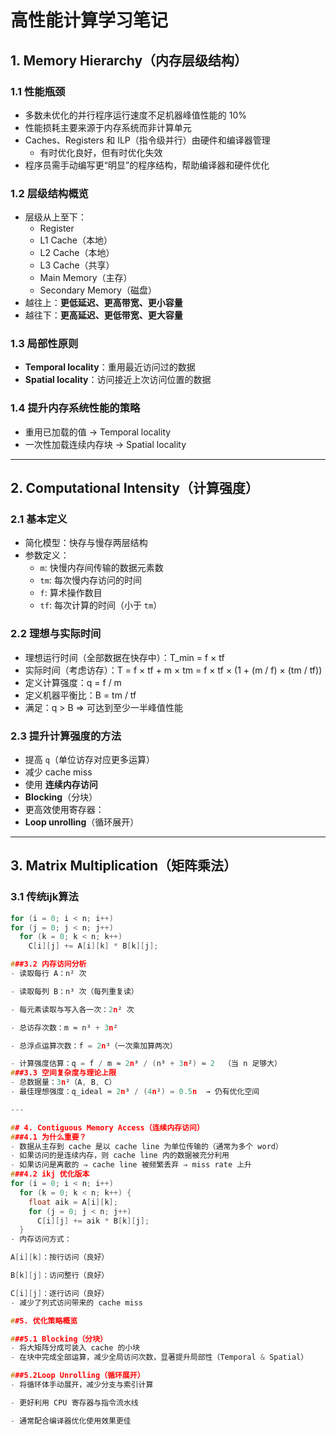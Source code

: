 # 高性能计算学习笔记

## 1. Memory Hierarchy（内存层级结构）

### 1.1 性能瓶颈
- 多数未优化的并行程序运行速度不足机器峰值性能的 10%
- 性能损耗主要来源于内存系统而非计算单元
- Caches、Registers 和 ILP（指令级并行）由硬件和编译器管理
  - 有时优化良好，但有时优化失效
- 程序员需手动编写更“明显”的程序结构，帮助编译器和硬件优化

### 1.2 层级结构概览
- 层级从上至下：
  - Register
  - L1 Cache（本地）
  - L2 Cache（本地）
  - L3 Cache（共享）
  - Main Memory（主存）
  - Secondary Memory（磁盘）
- 越往上：**更低延迟、更高带宽、更小容量**
- 越往下：**更高延迟、更低带宽、更大容量**

### 1.3 局部性原则
- **Temporal locality**：重用最近访问过的数据
- **Spatial locality**：访问接近上次访问位置的数据

### 1.4 提升内存系统性能的策略
- 重用已加载的值 → Temporal locality
- 一次性加载连续内存块 → Spatial locality

---

## 2. Computational Intensity（计算强度）

### 2.1 基本定义
- 简化模型：快存与慢存两层结构
- 参数定义：
  - `m`: 快慢内存间传输的数据元素数
  - `tm`: 每次慢内存访问的时间
  - `f`: 算术操作数目
  - `tf`: 每次计算的时间（小于 `tm`）

### 2.2 理想与实际时间
- 理想运行时间（全部数据在快存中）：T_min = f × tf
- 实际时间（考虑访存）：T = f × tf + m × tm = f × tf × (1 + (m / f) × (tm / tf))
- 定义计算强度：q = f / m
- 定义机器平衡比：B = tm / tf
- 满足：q > B ⇒ 可达到至少一半峰值性能

### 2.3 提升计算强度的方法
- 提高 `q`（单位访存对应更多运算）
- 减少 cache miss
- 使用 **连续内存访问**
- **Blocking**（分块）
- 更高效使用寄存器：
- **Loop unrolling**（循环展开）

---

## 3. Matrix Multiplication（矩阵乘法）

### 3.1 传统ijk算法

```c
for (i = 0; i < n; i++)
for (j = 0; j < n; j++)
  for (k = 0; k < n; k++)
    C[i][j] += A[i][k] * B[k][j];

###3.2 内存访问分析
- 读取每行 A：n² 次

- 读取每列 B：n³ 次（每列重复读）

- 每元素读取与写入各一次：2n² 次

- 总访存次数：m ≈ n³ + 3n²

- 总浮点运算次数：f = 2n³（一次乘加算两次）

- 计算强度估算：q = f / m ≈ 2n³ / (n³ + 3n²) ≈ 2  （当 n 足够大）
###3.3 空间复杂度与理论上限
- 总数据量：3n²（A, B, C）
- 最佳理想强度：q_ideal ≈ 2n³ / (4n²) = 0.5n  → 仍有优化空间

---

## 4. Contiguous Memory Access（连续内存访问）
###4.1 为什么重要？
- 数据从主存到 cache 是以 cache line 为单位传输的（通常为多个 word）
- 如果访问的是连续内存，则 cache line 内的数据被充分利用
- 如果访问是离散的 ⇒ cache line 被频繁丢弃 ⇒ miss rate 上升
###4.2 ikj 优化版本
for (i = 0; i < n; i++)
  for (k = 0; k < n; k++) {
    float aik = A[i][k];
    for (j = 0; j < n; j++)
      C[i][j] += aik * B[k][j];
  }
- 内存访问方式：

A[i][k]：按行访问（良好）

B[k][j]：访问整行（良好）

C[i][j]：逐行访问（良好）
- 减少了列式访问带来的 cache miss

##5. 优化策略概览

###5.1 Blocking（分块）
- 将大矩阵分成可装入 cache 的小块
- 在块中完成全部运算，减少全局访问次数，显著提升局部性（Temporal & Spatial）

###5.2Loop Unrolling（循环展开）
- 将循环体手动展开，减少分支与索引计算

- 更好利用 CPU 寄存器与指令流水线

- 通常配合编译器优化使用效果更佳
